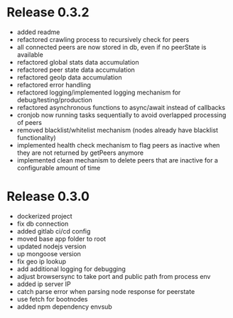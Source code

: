 # Release 0.3.2
- added readme
- refactored crawling process to recursively check for peers
- all connected peers are now stored in db, even if no peerState is available
- refactored global stats data accumulation
- refactored peer state data accumulation
- refactored geoIp data accumulation
- refactored error handling
- refactored logging/implemented logging mechanism for debug/testing/production
- refactored asynchronous functions to async/await instead of callbacks
- cronjob now running tasks sequentially to avoid overlapped processing of peers
- removed blacklist/whitelist mechanism (nodes already have blacklist functionality)
- implemented health check mechanism to flag peers as inactive when they are not returned by getPeers anymore
- implemented clean mechanism to delete peers that are inactive for a configurable amount of time

# Release 0.3.0
- dockerized project
- fix db connection
- added gitlab ci/cd config
- moved base app folder to root
- updated nodejs version
- up mongoose version
- fix geo ip lookup
- add  additional logging for debugging
- adjust browsersync to take port and public path from process env
- added ip server IP
- catch parse error when parsing node response for peerstate
- use fetch for bootnodes
- added npm dependency envsub
